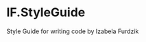 # IF.StyleGuide
Style Guide for writing code by Izabela Furdzik

<!--

intle
aliasy

Write my own style guide CSS (like BEM, but better) - that’s why I need to learn:
English
CSS Documentation - W3C
BEM - understand
Other metodologies - understand
Understand what what is important for W3C, big and small companies, developers for a big/small projects
How to publish it on GitHub
How to add own rules or add new rules for cssLint etc.


-->
